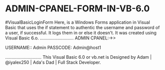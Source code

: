 # ADMIN-CPANEL-FORM-IN-VB-6.0
#VisualBasicLoginForm Here, is a Windows Forms application in Visual Basic that uses the if statement to authentic the username and password of a user, if successful. It logs them in or else it doesn't.  It was created using Visual Basic 6.o.
 ...........................
 ADMIN CPANEL:->>

 USERNAME:: Admin
 PASSCODE: Admin@host1

 .............................
 This Visual Basic 6.0 or vb.net is Designed by Adam | @iyalex250 | Ada's Dad | Full Stack Developer.
